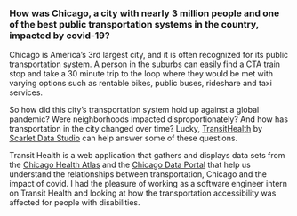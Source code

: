 ### How was Chicago, a city with nearly 3 million people and one of the best public transportation systems in the country, impacted by covid-19?

Chicago is America’s 3rd largest city, and it is often recognized for its public transportation system. A person in the suburbs can easily find a CTA train stop and take a 30 minute trip to the loop where they would be met with varying options such as rentable bikes, public buses,  rideshare and taxi services. 

So how did this city’s transportation system hold up against a global pandemic? Were neighborhoods impacted disproportionately? And how has transportation in the city changed over time? Lucky, [TransitHealth](https://scarletstudio.github.io/transithealth/) by [Scarlet Data Studio](https://scarletstudio.github.io/) can help answer some of these questions. 

Transit Health is a web application that gathers and displays data sets from the [Chicago Health Atlas](https://chicagohealthatlas.org/) and the [Chicago Data Portal](https://data.cityofchicago.org/) that help us understand the relationships between transportation, Chicago and the impact of covid. I had the pleasure of working as a software engineer intern on Transit Health and looking at how the transportation accessibility was affected for people with disabilities. 
